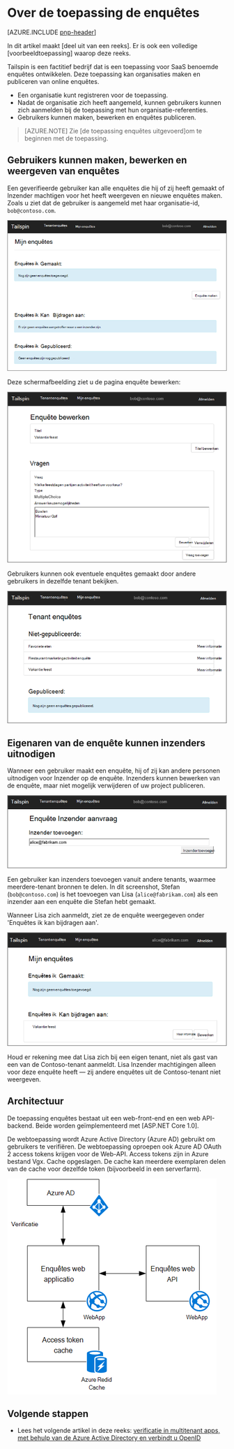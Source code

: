 <properties
   pageTitle="Over de toepassing de enquêtes | Microsoft Azure"
   description="Tailspin enquêtes toepassing overzicht"
   services=""
   documentationCenter="na"
   authors="MikeWasson"
   manager="roshar"
   editor=""
   tags=""/>

<tags
   ms.service="guidance"
   ms.devlang="dotnet"
   ms.topic="article"
   ms.tgt_pltfrm="na"
   ms.workload="na"
   ms.date="05/23/2016"
   ms.author="mwasson"/>

# <a name="about-the-tailspin-surveys-application"></a>Over de toepassing de enquêtes

[AZURE.INCLUDE [pnp-header](../../includes/guidance-pnp-header-include.md)]

In dit artikel maakt [deel uit van een reeks]. Er is ook een volledige [voorbeeldtoepassing] waarop deze reeks.

Tailspin is een factitief bedrijf dat is een toepassing voor SaaS benoemde enquêtes ontwikkelen. Deze toepassing kan organisaties maken en publiceren van online enquêtes.

- Een organisatie kunt registreren voor de toepassing.
- Nadat de organisatie zich heeft aangemeld, kunnen gebruikers kunnen zich aanmelden bij de toepassing met hun organisatie-referenties.
- Gebruikers kunnen maken, bewerken en enquêtes publiceren.

> [AZURE.NOTE] Zie [de toepassing enquêtes uitgevoerd]om te beginnen met de toepassing.

## <a name="users-can-create-edit-and-view-surveys"></a>Gebruikers kunnen maken, bewerken en weergeven van enquêtes

Een geverifieerde gebruiker kan alle enquêtes die hij of zij heeft gemaakt of Inzender machtigen voor het heeft weergeven en nieuwe enquêtes maken. Zoals u ziet dat de gebruiker is aangemeld met haar organisatie-id, `bob@contoso.com`.

![Enquêtes-app](media/guidance-multitenant-identity/surveys-screenshot.png)

Deze schermafbeelding ziet u de pagina enquête bewerken:

![Enquête bewerken](media/guidance-multitenant-identity/edit-survey.png)

Gebruikers kunnen ook eventuele enquêtes gemaakt door andere gebruikers in dezelfde tenant bekijken.

![Tenant enquêtes](media/guidance-multitenant-identity/tenant-surveys.png)

## <a name="survey-owners-can-invite-contributors"></a>Eigenaren van de enquête kunnen inzenders uitnodigen

Wanneer een gebruiker maakt een enquête, hij of zij kan andere personen uitnodigen voor Inzender op de enquête. Inzenders kunnen bewerken van de enquête, maar niet mogelijk verwijderen of uw project publiceren.  

![Inzender toevoegen](media/guidance-multitenant-identity/add-contributor.png)

Een gebruiker kan inzenders toevoegen vanuit andere tenants, waarmee meerdere-tenant bronnen te delen. In dit screenshot, Stefan (`bob@contoso.com`) is het toevoegen van Lisa (`alice@fabrikam.com`) als een inzender aan een enquête die Stefan hebt gemaakt.

Wanneer Lisa zich aanmeldt, ziet ze de enquête weergegeven onder 'Enquêtes ik kan bijdragen aan'.

![Enquête Inzender](media/guidance-multitenant-identity/contributor.png)

Houd er rekening mee dat Lisa zich bij een eigen tenant, niet als gast van een van de Contoso-tenant aanmeldt. Lisa Inzender machtigingen alleen voor deze enquête heeft &mdash; zij andere enquêtes uit de Contoso-tenant niet weergeven.

## <a name="architecture"></a>Architectuur

De toepassing enquêtes bestaat uit een web-front-end en een web API-backend. Beide worden geïmplementeerd met [ASP.NET Core 1.0].

De webtoepassing wordt Azure Active Directory (Azure AD) gebruikt om gebruikers te verifiëren. De webtoepassing oproepen ook Azure AD OAuth 2 access tokens krijgen voor de Web-API. Access tokens zijn in Azure bestand Vgx. Cache opgeslagen. De cache kan meerdere exemplaren delen van de cache voor dezelfde token (bijvoorbeeld in een serverfarm).

![Architectuur](media/guidance-multitenant-identity/architecture.png)

## <a name="next-steps"></a>Volgende stappen

- Lees het volgende artikel in deze reeks: [verificatie in multitenant apps, met behulp van de Azure Active Directory en verbindt u OpenID][authentication]

<!-- Links -->

[authentication]: guidance-multitenant-identity-authenticate.md
[een reeks hoort]: guidance-multitenant-identity.md
[De toepassing enquêtes]: https://github.com/Azure-Samples/guidance-identity-management-for-multitenant-apps/blob/master/docs/running-the-app.md
[ASP.NET-Core 1.0]: https://docs.asp.net/en/latest/
[van voorbeeldtoepassing]: https://github.com/Azure-Samples/guidance-identity-management-for-multitenant-apps
